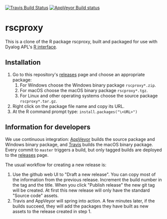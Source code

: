 [![Travis Build Status](https://travis-ci.org/Dyalog/rscproxy.svg?branch=master)](https://travis-ci.org/dyalog/rscproxy)
[![AppVeyor Build status](https://ci.appveyor.com/api/projects/status/github/JasonDyalog/rscproxy?branch=master&svg=true)](https://ci.appveyor.com/project/dyalog/rscproxy)

# rscproxy

This is a clone of the R package rscproxy, built and packaged for use with Dyalog APL's [R interface](http://docs.dyalog.com/17.0/R%20Interface%20Guide.pdf).

## Installation

1. Go to this repository's [releases](https://github.com/dyalog/rscproxy/releases/latest) page and choose an appropriate package:
   1. For Windows choose the Windows binary package `rscproxy*.zip`.
   2. For macOS choose the macOS binary package `rscproxy*.tgz`.
   3. For Linux and other operating systems choose the source package `rscproxy*.tar.gz`.
2. Right click on the package file name and copy its URL.
3. At the R command prompt type: `install.packages("\<URL>")`

## Information for developers

We use continuous integration: [AppVeyor](https://www.appveyor.com/) builds the source package and Windows binary package, and [Travis](https://travis-ci.org/) builds the macOS binary package. Every commit to `master` triggers a build, but only tagged builds are deployed to the [releases](https://github.com/dyalog/rscproxy/releases/latest) page.

The usual workflow for creating a new release is:
1. Use the github web UI to "Draft a new release". You can copy most of the information from the previous release. Increment the build number in the tag and the title. When you click "Publish release" the new git tag will be created. At first this new release will only have the standard "Source code" assets.
2. Travis and AppVeyor will spring into action. A few minutes later, if the builds succeed, they will add the packages they have built as new assets to the release created in step 1.
